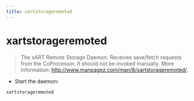 ```yaml
---
title: xartstorageremoted
---
```

# xartstorageremoted

> The xART Remote Storage Daemon. Receives save/fetch requests from the CoProcessor.
> It should not be invoked manually.
> More information: <http://www.manpagez.com/man/8/xartstorageremoted/>.

- Start the daemon:

`xartstorageremoted`
